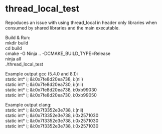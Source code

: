 # thread_local_test

Repoduces an issue with using thread_local in header only libraries when consumed by shared libraries and the main executable.

Build & Run: <br/>
mkdir build <br/>
cd build <br/>
cmake -G Ninja .. -DCMAKE_BUILD_TYPE=Release <br/>
ninja all <br/>
./thread_local_test <br/>


Example output gcc (5.4.0 and 8.1): <br/>
static int* i; &i:0x7fe8d20ea738, i:(nil)   <br/>
static int* i; &i:0x7fe8d20ea730, i:(nil)   <br/>
static int* i; &i:0x7fe8d20ea738, i:0xb99030 <br/>
static int* i; &i:0x7fe8d20ea730, i:0xb99050 <br/>

Example output clang: <br/>
static int* i; &i:0x7f3352e3e738, i:(nil)     <br/>
static int* i; &i:0x7f3352e3e738, i:0x2571030 <br/>
static int* i; &i:0x7f3352e3e738, i:0x2571030 <br/>
static int* i; &i:0x7f3352e3e738, i:0x2571030 <br/>